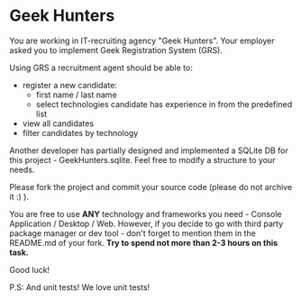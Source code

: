 # Geek Hunters

You are working in IT-recruiting agency "Geek Hunters". Your employer asked you to implement Geek Registration System
(GRS). 

Using GRS a recruitment agent should be able to:
  - register a new candidate:
     - first name / last name
     - select technologies candidate has experience in from the predefined list 
  - view all candidates
  - filter candidates by technology


Another developer has partially designed and implemented a
SQLite DB for this project - GeekHunters.sqlite. Feel free to modify a structure to
your needs.

Please fork the project and commit your source code (please do not archive it :) ).

You are free to use **ANY** technology and frameworks you need -
Console Application / Desktop / Web. However, if you decide to go with third
party package manager or dev tool - don't forget to mention them in the
README.md of your fork.
**Try to spend not more than 2-3 hours on this task.** 

Good luck!

P.S: And unit tests! We love unit tests!
